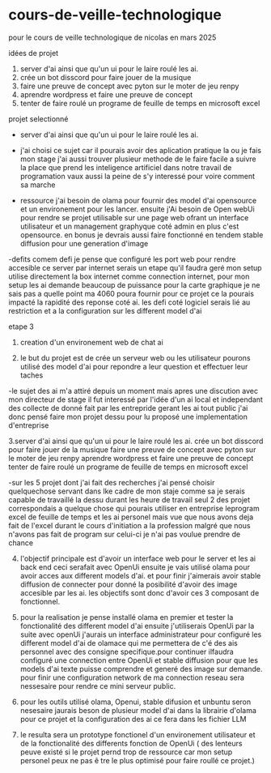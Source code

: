 # cours-de-veille-technologique
pour le cours de  veille technologique de nicolas en mars 2025

idées de projet 

1. server d'ai ainsi que qu'un ui pour le laire roulé les ai.
2. crée un bot disscord pour faire  jouer de la musique
3. faire une preuve de concept avec pyton sur le moter de jeu renpy
4. aprendre wordpress et faire une preuve de concept
5. tenter de faire roulé un programe de feuille de temps en microsoft excel 

 projet  selectionné 

- server d'ai ainsi que qu'un ui pour le laire roulé les ai.

- j'ai choisi ce sujet car il pourais avoir des aplication pratique la ou je fais mon stage j'ai aussi trouver plusieur methode de le faire facile a suivre la place que prend les inteligence artificiel dans notre travail de programation vaux aussi la peine de s'y interessé pour voire comment sa marche

- ressource
  j'ai besoin de olama pour fournir des model d'ai opensource et un environement pour les lancer. ensuite j'Ai besoin de Open webUi pour rendre se projet utilisable sur une page web ofrant un interface utilisateur et un management graphyque coté admin en plus c'est opensource. en bonus je devrais aussi faire fonctionné en tendem stable diffusion pour une generation d'image

-defits
 comem defi je pense que configuré les port web pour rendre accesible ce server par internet serais un etape qu'il faudra geré mon setup utilise directement la box internet comme connection internet, pour mon setup les ai demande beaucoup de puissance pour la carte graphique je ne sais pas a quelle point ma 4060 poura fournir pour ce projet ce la pourais impacté la rapidité des reponse coté ai. les defi coté logiciel serais lié au restriction et a la configuration sur les different model d'ai

 etape 3

 1. creation d'un environement web de chat ai

 2. le but du projet est de crée un serveur web ou les utilisateur pourons utilisé des model d'ai pour repondre a leur question et effectuer leur taches

   -le sujet des ai m'a attiré depuis un moment mais apres une discution avec mon directeur de stage il fut interessé par l'idée d'un ai local et independant des collecte de donné fait par les entrepride gerant les ai tout public j'ai donc pensé faire mon projet dessu pour lu proposé une implementation d'entreprise

 3.server d'ai ainsi que qu'un ui pour le laire roulé les ai.
  crée un bot disscord pour faire  jouer de la musique
  faire une preuve de concept avec pyton sur le moter de jeu renpy
  aprendre wordpress et faire une preuve de concept
  tenter de faire roulé un programe de feuille de temps en microsoft excel 

  -sur les 5 projet dont j'ai fait des recherches j'ai pensé choisir quelquechose servant dans lke cadre de mon staje comme sa je serais capable de travaillé la dessu durant les heure de travail seul 2 des projet correspondais a quelque chose qui pourais utiliser en entreprise leprogram excel de feuille de temps et les ai personel mais vue que nous avons deja fait de l'excel durant le cours d'initiation a la profession malgré que nous n'avons pas fait de program sur celui-ci je n'ai pas voulue prendre de chance

  4. l'objectif principale est d'avoir un interface web pour le server et les ai back end ceci serafait avec OpenUi ensuite je vais utilisé olama pour avoir acces aux different models d'ai. et pour finir j'aimerais avoir stable diffusion de connecter pour donné la posibilité d'avoir des image accesible par les ai. les objectifs sont donc d'avoir ces 3 composant de fonctionnel.

  5. pour la realisation je pense installé olama en premier et tester la fonctionalité des different model d'ai ensuite j'utiliserais OpenUi par la suite avec openUi j'aurais un interface administrateur pour configuré les different model d'ai de olamace qui me permettera de c'é des ais personnel avec des consigne specifique.pour continuer ilfaudra configuré une connection entre OpenUi et stable diffusion pour que les models d'ai texte puisse comprendre et generé des image sur demande. pour finir une configuration network de ma connection reseau sera nessesaire pour rendre ce mini serveur public.

  6. pour les outils utilisé olama, Openui, stable difusion et unbuntu seron nesesaire jaurais beson de plusieur model d'ai dans la librairie d'olama pour ce projet et la configuration des ai ce fera dans les fichier LLM

  7. le resulta sera un prototype fonctionel d'un environement utilisateur et de la fonctionalité des differents fonction de OpenUi ( des lenteurs peuve existé si le projet pernd trop de ressource car mon setup personel peux ne pas ê tre le plus optimisé pour faire roullé ce projet.)


